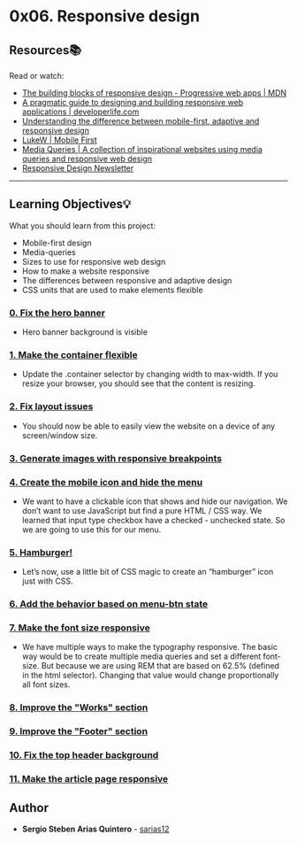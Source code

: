 # 0x06. Responsive design

## Resources:books:
Read or watch:
* [The building blocks of responsive design - Progressive web apps | MDN](https://intranet.hbtn.io/rltoken/xunPO8dNZy0mJpq8vbUMRA)
* [A pragmatic guide to designing and building responsive web applications | developerlife.com](https://intranet.hbtn.io/rltoken/rs5zCrDpRaU6LD13-rG2yg)
* [Understanding the difference between mobile-first, adaptive and responsive design](https://intranet.hbtn.io/rltoken/7W08yfp6vBGFlgoqZZc7eQ)
* [LukeW | Mobile First](https://intranet.hbtn.io/rltoken/AMTqHMY4OeGET3nOdRH2uQ)
* [Media Queries | A collection of inspirational websites using media queries and responsive web design](https://intranet.hbtn.io/rltoken/bk52ihWug_pe0QUghl99aQ)
* [Responsive Design Newsletter](https://intranet.hbtn.io/rltoken/1k39DhswkQfzN7L4N7pO7w)

---
## Learning Objectives:bulb:
What you should learn from this project:
* Mobile-first design
* Media-queries
* Sizes to use for responsive web design
* How to make a website responsive
* The differences between responsive and adaptive design
* CSS units that are used to make elements flexible

### [0. Fix the hero banner](./01-styles.css)
* Hero banner background is visible


### [1. Make the container flexible](./02-styles.css)
* Update the .container selector by changing width to max-width. If you resize your browser, you should see that the content is resizing.


### [2. Fix layout issues](./02-1-styles.css)
* You should now be able to easily view the website on a device of any screen/window size.


### [3. Generate images with responsive breakpoints](./03-styles.css)


### [4. Create the mobile icon and hide the menu](./04-styles.css)
* We want to have a clickable icon that shows and hide our navigation. We don’t want to use JavaScript but find a pure HTML / CSS way. We learned that input type checkbox have a checked - unchecked state. So we are going to use this for our menu.


### [5. Hamburger!](./05-styles.css)
* Let’s now, use a little bit of CSS magic to create an “hamburger” icon just with CSS.


### [6. Add the behavior based on menu-btn state](./06-styles.css)


### [7. Make the font size responsive](./07-styles.css)
* We have multiple ways to make the typography responsive. The basic way would be to create multiple media queries and set a different font-size. But because we are using REM that are based on 62.5% (defined in the html selector). Changing that value would change proportionally all font sizes.


### [8. Improve the "Works" section](./08-styles.css)


### [9. Improve the "Footer" section](./09-styles.css)


### [10. Fix the top header background](./10-styles.css)



### [11. Make the article page responsive](./100-styles.css)



## Author
* **Sergio Steben Arias Quintero** - [sarias12](https://github.com/sarias12)
